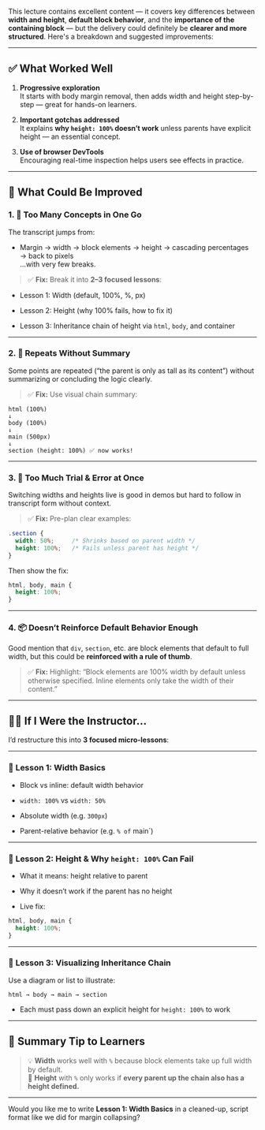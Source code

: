 This lecture contains excellent content — it covers key differences between **width and height**, **default block behavior**, and the **importance of the containing block** — but the delivery could definitely be **clearer and more structured**. Here's a breakdown and suggested improvements:

---

## ✅ **What Worked Well**

1. **Progressive exploration**  
    It starts with body margin removal, then adds width and height step-by-step — great for hands-on learners.
    
2. **Important gotchas addressed**  
    It explains **why `height: 100%` doesn’t work** unless parents have explicit height — an essential concept.
    
3. **Use of browser DevTools**  
    Encouraging real-time inspection helps users see effects in practice.
    

---

## 🔧 **What Could Be Improved**

### 1. 🧩 **Too Many Concepts in One Go**

The transcript jumps from:

- Margin → width → block elements → height → cascading percentages → back to pixels  
    ...with very few breaks.
    

> ✅ **Fix:** Break it into **2–3 focused lessons**:

- Lesson 1: Width (default, 100%, %, px)
    
- Lesson 2: Height (why 100% fails, how to fix it)
    
- Lesson 3: Inheritance chain of height via `html`, `body`, and container
    

---

### 2. 🔁 **Repeats Without Summary**

Some points are repeated (“the parent is only as tall as its content”) without summarizing or concluding the logic clearly.

> ✅ **Fix:** Use visual chain summary:

```
html (100%)  
↓  
body (100%)  
↓  
main (500px)  
↓  
section (height: 100%) ✅ now works!
```

---

### 3. 🧪 **Too Much Trial & Error at Once**

Switching widths and heights live is good in demos but hard to follow in transcript form without context.

> ✅ **Fix:** Pre-plan clear examples:

```css
.section {
  width: 50%;     /* Shrinks based on parent width */
  height: 100%;   /* Fails unless parent has height */
}
```

Then show the fix:

```css
html, body, main {
  height: 100%;
}
```

---

### 4. 📦 **Doesn’t Reinforce Default Behavior Enough**

Good mention that `div`, `section`, etc. are block elements that default to full width, but this could be **reinforced with a rule of thumb**.

> ✅ **Fix:** Highlight: “Block elements are 100% width by default unless otherwise specified. Inline elements only take the width of their content.”

---

## 🧑‍🏫 If I Were the Instructor...

I’d restructure this into **3 focused micro-lessons**:

---

### 🔹 **Lesson 1: Width Basics**

- Block vs inline: default width behavior
    
- `width: 100%` vs `width: 50%`
    
- Absolute width (e.g. `300px`)
    
- Parent-relative behavior (e.g. `% of` main`)
    

---

### 🔹 **Lesson 2: Height & Why `height: 100%` Can Fail**

- What it means: height relative to parent
    
- Why it doesn’t work if the parent has no height
    
- Live fix:
    

```css
html, body, main {
  height: 100%;
}
```

---

### 🔹 **Lesson 3: Visualizing Inheritance Chain**

Use a diagram or list to illustrate:

```
html → body → main → section
```

- Each must pass down an explicit height for `height: 100%` to work
    

---

## 🧠 Summary Tip to Learners

> 💡 **Width** works well with `%` because block elements take up full width by default.  
> 🔄 **Height** with `%` only works if **every parent up the chain also has a height defined.**

---

Would you like me to write **Lesson 1: Width Basics** in a cleaned-up, script format like we did for margin collapsing?